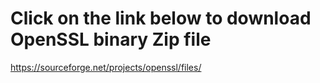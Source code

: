 # Click on the link below to download OpenSSL binary Zip file
https://sourceforge.net/projects/openssl/files/


